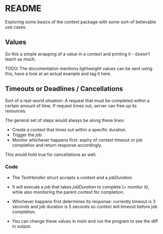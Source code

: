 # README

Exploring some basics of the context package with some sort-of believable use cases.


## Values

So this a simple wrapping of a value in a context and printing it - doesn't teach us much. 

TODO: The documentation mentions _lightweight_ values can be sent using this, have a look at an actual example and tag it here.


## Timeouts or Deadlines / Cancellations

Sort of a real-world situation: A request that must be completed within a certain amount of time. If request times out, server can free up its resources.

The general set of steps would always be along these lines:

- Create a context that times out within a specific duration.
- Trigger the job
- Monitor whichever happens first: expiry of context timeout or job completion and return response accordingly.

This would hold true for cancellations as well.

### Code

- The _TestHandler_ struct accepts a context and a _jobDuration_

- It will execute a job that takes _jobDuration_ to complete (+ monitor it), while also monitoring the parent context for completion.

- Whichever happens first determines its response: currently timeout is 3 seconds and job duration is 5 seconds so context will timeout before job completion.

- You can change these values in _main_ and run the program to see the diff in output.

